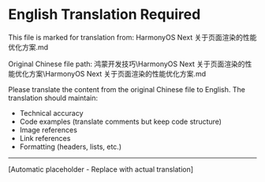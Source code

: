 ﻿# English Translation Required

This file is marked for translation from: HarmonyOS Next 关于页面渲染的性能优化方案.md

Original Chinese file path: 鸿蒙开发技巧\HarmonyOS Next 关于页面渲染的性能优化方案\HarmonyOS Next 关于页面渲染的性能优化方案.md

Please translate the content from the original Chinese file to English.
The translation should maintain:
- Technical accuracy
- Code examples (translate comments but keep code structure)
- Image references
- Link references
- Formatting (headers, lists, etc.)

---

[Automatic placeholder - Replace with actual translation]

